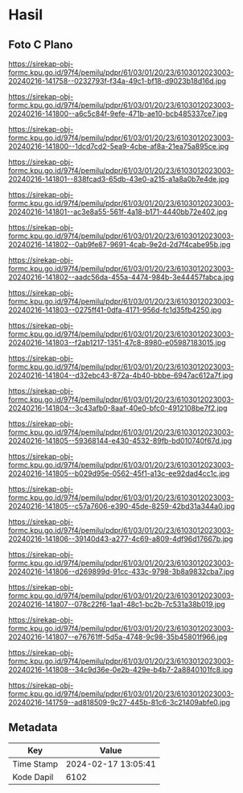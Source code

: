 # Hasil

## Foto C Plano

https://sirekap-obj-formc.kpu.go.id/97f4/pemilu/pdpr/61/03/01/20/23/6103012023003-20240216-141758--0232793f-f34a-49c1-bf18-d9023b18d16d.jpg

https://sirekap-obj-formc.kpu.go.id/97f4/pemilu/pdpr/61/03/01/20/23/6103012023003-20240216-141800--a6c5c84f-9efe-471b-ae10-bcb485337ce7.jpg

https://sirekap-obj-formc.kpu.go.id/97f4/pemilu/pdpr/61/03/01/20/23/6103012023003-20240216-141800--1dcd7cd2-5ea9-4cbe-af8a-21ea75a895ce.jpg

https://sirekap-obj-formc.kpu.go.id/97f4/pemilu/pdpr/61/03/01/20/23/6103012023003-20240216-141801--838fcad3-65db-43e0-a215-a1a8a0b7e4de.jpg

https://sirekap-obj-formc.kpu.go.id/97f4/pemilu/pdpr/61/03/01/20/23/6103012023003-20240216-141801--ac3e8a55-561f-4a18-b171-4440bb72e402.jpg

https://sirekap-obj-formc.kpu.go.id/97f4/pemilu/pdpr/61/03/01/20/23/6103012023003-20240216-141802--0ab9fe87-9691-4cab-9e2d-2d7f4cabe95b.jpg

https://sirekap-obj-formc.kpu.go.id/97f4/pemilu/pdpr/61/03/01/20/23/6103012023003-20240216-141802--aadc56da-455a-4474-984b-3e44457fabca.jpg

https://sirekap-obj-formc.kpu.go.id/97f4/pemilu/pdpr/61/03/01/20/23/6103012023003-20240216-141803--0275ff41-0dfa-4171-956d-fc1d35fb4250.jpg

https://sirekap-obj-formc.kpu.go.id/97f4/pemilu/pdpr/61/03/01/20/23/6103012023003-20240216-141803--f2ab1217-1351-47c8-8980-e05987183015.jpg

https://sirekap-obj-formc.kpu.go.id/97f4/pemilu/pdpr/61/03/01/20/23/6103012023003-20240216-141804--d32ebc43-872a-4b40-bbbe-6947ac612a7f.jpg

https://sirekap-obj-formc.kpu.go.id/97f4/pemilu/pdpr/61/03/01/20/23/6103012023003-20240216-141804--3c43afb0-8aaf-40e0-bfc0-4912108be7f2.jpg

https://sirekap-obj-formc.kpu.go.id/97f4/pemilu/pdpr/61/03/01/20/23/6103012023003-20240216-141805--59368144-e430-4532-89fb-bd010740f67d.jpg

https://sirekap-obj-formc.kpu.go.id/97f4/pemilu/pdpr/61/03/01/20/23/6103012023003-20240216-141805--b029d95e-0562-45f1-a13c-ee92dad4cc1c.jpg

https://sirekap-obj-formc.kpu.go.id/97f4/pemilu/pdpr/61/03/01/20/23/6103012023003-20240216-141805--c57a7606-e390-45de-8259-42bd31a344a0.jpg

https://sirekap-obj-formc.kpu.go.id/97f4/pemilu/pdpr/61/03/01/20/23/6103012023003-20240216-141806--39140d43-a277-4c69-a809-4df96d17667b.jpg

https://sirekap-obj-formc.kpu.go.id/97f4/pemilu/pdpr/61/03/01/20/23/6103012023003-20240216-141806--d269899d-91cc-433c-9798-3b8a9832cba7.jpg

https://sirekap-obj-formc.kpu.go.id/97f4/pemilu/pdpr/61/03/01/20/23/6103012023003-20240216-141807--078c22f6-1aa1-48c1-bc2b-7c531a38b019.jpg

https://sirekap-obj-formc.kpu.go.id/97f4/pemilu/pdpr/61/03/01/20/23/6103012023003-20240216-141807--e76761ff-5d5a-4748-9c98-35b45801f966.jpg

https://sirekap-obj-formc.kpu.go.id/97f4/pemilu/pdpr/61/03/01/20/23/6103012023003-20240216-141808--34c9d36e-0e2b-429e-b4b7-2a8840101fc8.jpg

https://sirekap-obj-formc.kpu.go.id/97f4/pemilu/pdpr/61/03/01/20/23/6103012023003-20240216-141759--ad818509-9c27-445b-81c6-3c21409abfe0.jpg


## Metadata

| Key        | Value               |
| ---------- | ------------------- |
| Time Stamp | 2024-02-17 13:05:41 |
| Kode Dapil | 6102                |



